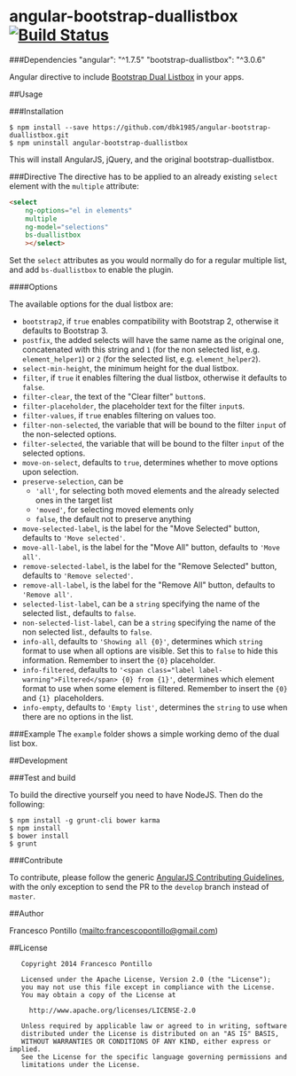 angular-bootstrap-duallistbox [![Build Status](https://travis-ci.org/frapontillo/angular-bootstrap-duallistbox.png)](https://travis-ci.org/frapontillo/angular-bootstrap-duallistbox)
========================
###Dependencies
"angular": "^1.7.5"
"bootstrap-duallistbox": "^3.0.6"

Angular directive to include [Bootstrap Dual Listbox](https://github.com/istvan-ujjmeszaros/bootstrap-duallistbox) in your apps.

##Usage

###Installation
```shell
$ npm install --save https://github.com/dbk1985/angular-bootstrap-duallistbox.git
$ npm uninstall angular-bootstrap-duallistbox
```

This will install AngularJS, jQuery, and the original bootstrap-duallistbox.

###Directive
The directive has to be applied to an already existing `select` element with the `multiple` attribute:

```html
<select
	ng-options="el in elements"
	multiple
    ng-model="selections"
    bs-duallistbox
	></select>
```

Set the `select` attributes as you would normally do for a regular multiple list, and add `bs-duallistbox` to enable the plugin.

####Options

The available options for the dual listbox are:

- `bootstrap2`, if `true` enables compatibility with Bootstrap 2, otherwise it defaults to Bootstrap 3.
- `postfix`, the added selects will have the same name as the original one, concatenated with this string and `1`
  (for the non selected list, e.g. `element_helper1`) or `2` (for the selected list, e.g. `element_helper2`).
- `select-min-height`, the minimum height for the dual listbox.
- `filter`, if `true` it enables filtering the dual listbox, otherwise it defaults to `false`.
- `filter-clear`, the text of the "Clear filter" `button`s.
- `filter-placeholder`, the placeholder text for the filter `input`s.
- `filter-values`, if `true` enables filtering on values too.
- `filter-non-selected`, the variable that will be bound to the filter `input` of the non-selected options.
- `filter-selected`, the variable that will be bound to the filter `input` of the selected options.
- `move-on-select`, defaults to `true`, determines whether to move options upon selection.
- `preserve-selection`, can be
  - `'all'`, for selecting both moved elements and the already selected ones in the target list
  - `'moved'`, for selecting moved elements only
  - `false`, the default not to preserve anything
- `move-selected-label`, is the label for the "Move Selected" button, defaults to `'Move selected'`.
- `move-all-label`, is the label for the "Move All" button, defaults to `'Move all'`.
- `remove-selected-label`, is the label for the "Remove Selected" button, defaults to `'Remove selected'`.
- `remove-all-label`, is the label for the "Remove All" button, defaults to `'Remove all'`.
- `selected-list-label`, can be a `string` specifying the name of the selected list., defaults to `false`.
- `non-selected-list-label`, can be a `string` specifying the name of the non selected list., defaults to `false`.
- `info-all`, defaults to `'Showing all {0}'`, determines which `string` format to use when all options are visible.
  Set this to `false` to hide this information. Remember to insert the `{0}` placeholder.
- `info-filtered`, defaults to `'<span class="label label-warning">Filtered</span> {0} from {1}'`, determines which
  element format to use when some element is filtered. Remember to insert the `{0}` and `{1} `placeholders.
- `info-empty`, defaults to `'Empty list'`, determines the `string` to use when there are no options in the list.

###Example
The `example` folder shows a simple working demo of the dual list box.

##Development

###Test and build

To build the directive yourself you need to have NodeJS. Then do the following:

```shell
$ npm install -g grunt-cli bower karma
$ npm install
$ bower install
$ grunt
```

###Contribute

To contribute, please follow the generic [AngularJS Contributing Guidelines](https://github.com/angular/angular.js/blob/master/CONTRIBUTING.md), with the only exception to send the PR to the `develop` branch instead of `master`.

##Author

Francesco Pontillo (<mailto:francescopontillo@gmail.com>)

##License

```
   Copyright 2014 Francesco Pontillo

   Licensed under the Apache License, Version 2.0 (the "License");
   you may not use this file except in compliance with the License.
   You may obtain a copy of the License at

     http://www.apache.org/licenses/LICENSE-2.0

   Unless required by applicable law or agreed to in writing, software
   distributed under the License is distributed on an "AS IS" BASIS,
   WITHOUT WARRANTIES OR CONDITIONS OF ANY KIND, either express or implied.
   See the License for the specific language governing permissions and
   limitations under the License.

```
